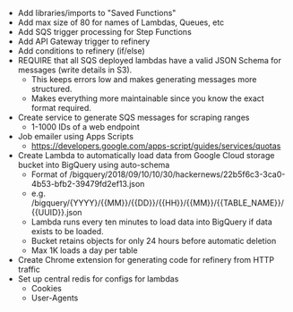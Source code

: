 * Add libraries/imports to "Saved Functions"
* Add max size of 80 for names of Lambdas, Queues, etc
* Add SQS trigger processing for Step Functions
* Add API Gateway trigger to refinery
* Add conditions to refinery (if/else)
* REQUIRE that all SQS deployed lambdas have a valid JSON Schema for messages (write details in S3).
	* This keeps errors low and makes generating messages more structured.
	* Makes everything more maintainable since you know the exact format required.
* Create service to generate SQS messages for scraping ranges
	* 1-1000 IDs of a web endpoint
* Job emailer using Apps Scripts
	* https://developers.google.com/apps-script/guides/services/quotas
* Create Lambda to automatically load data from Google Cloud storage bucket into BigQuery using auto-schema
	* Format of /bigquery/2018/09/10/10/30/hackernews/22b5f6c3-3ca0-4b53-bfb2-39479fd2ef13.json
	* e.g. /bigquery/{YYYY}/{{MM}}/{{DD}}/{{HH}}/{{MM}}/{{TABLE_NAME}}/{{UUID}}.json
	* Lambda runs every ten minutes to load data into BigQuery if data exists to be loaded.
	* Bucket retains objects for only 24 hours before automatic deletion
	* Max 1K loads a day per table
* Create Chrome extension for generating code for refinery from HTTP traffic
* Set up central redis for configs for lambdas
	* Cookies
	* User-Agents